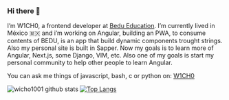 ### Hi there 👋

I’m W1CH0, a frontend developer at [Bedu Education](https://bedu.org). I’m currently lived in México 🇲🇽 and i’m working on Angular, building an PWA, to consume contents of BEDU, is an app that build dynamic components trought strings. Also my  personal site is built in Sapper.
Now my goals is to learn more of Angular, Next.js, some Django, VIM, etc. Also one of my goals is start my personal community to help other people to learn Angular.

You can ask me things of javascript, bash, c or python on: [W1CH0](https://www.facebook.com/ELW1CH0)

![wicho1001 github stats](https://github-readme-stats.vercel.app/api?username=wicho1001&show_icons=true&theme=radical)
[![Top Langs](https://github-readme-stats.vercel.app/api/top-langs/?username=wicho1001&layout=compact)](https://github.com/wicho1001/github-readme-stats)


<!--
**wicho1001/wicho1001** is a ✨ _special_ ✨ repository because its `README.md` (this file) appears on your GitHub profile.

Here are some ideas to get you started:

- 🔭 I’m currently working on ...
- 🌱 I’m currently learning ...
- 👯 I’m looking to collaborate on ...
- 🤔 I’m looking for help with ...
- 💬 Ask me about ...
- 📫 How to reach me: ...
- 😄 Pronouns: ...
- ⚡ Fun fact: ...
-->


